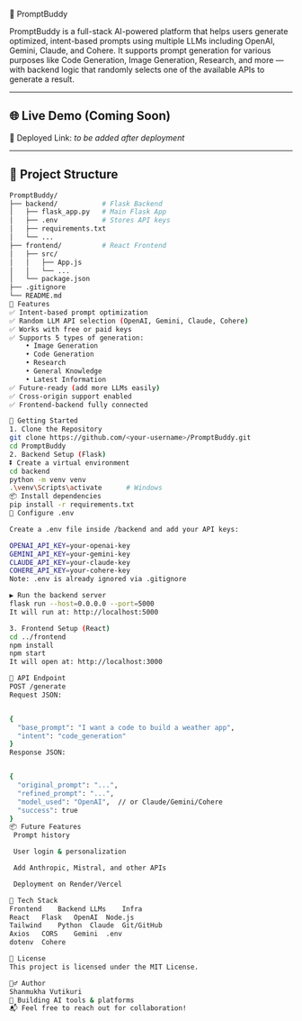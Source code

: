 🤖 PromptBuddy

PromptBuddy is a full-stack AI-powered platform that helps users generate optimized, intent-based prompts using multiple LLMs including OpenAI, Gemini, Claude, and Cohere. It supports prompt generation for various purposes like Code Generation, Image Generation, Research, and more — with backend logic that randomly selects one of the available APIs to generate a result.

---

## 🌐 Live Demo (Coming Soon)

🚀 Deployed Link: _to be added after deployment_

---

## 📂 Project Structure

```bash
PromptBuddy/
├── backend/           # Flask Backend
│   ├── flask_app.py   # Main Flask App
│   ├── .env           # Stores API keys
│   ├── requirements.txt
│   └── ...
├── frontend/          # React Frontend
│   ├── src/
│   │   ├── App.js
│   │   └── ...
│   └── package.json
├── .gitignore
└── README.md
🔧 Features
✅ Intent-based prompt optimization
✅ Random LLM API selection (OpenAI, Gemini, Claude, Cohere)
✅ Works with free or paid keys
✅ Supports 5 types of generation:
    • Image Generation
    • Code Generation
    • Research
    • General Knowledge
    • Latest Information
✅ Future-ready (add more LLMs easily)
✅ Cross-origin support enabled
✅ Frontend-backend fully connected

🚀 Getting Started
1. Clone the Repository
git clone https://github.com/<your-username>/PromptBuddy.git
cd PromptBuddy
2. Backend Setup (Flask)
⏬ Create a virtual environment
cd backend
python -m venv venv
.\venv\Scripts\activate      # Windows
📦 Install dependencies
pip install -r requirements.txt
🔐 Configure .env

Create a .env file inside /backend and add your API keys:

OPENAI_API_KEY=your-openai-key
GEMINI_API_KEY=your-gemini-key
CLAUDE_API_KEY=your-claude-key
COHERE_API_KEY=your-cohere-key
Note: .env is already ignored via .gitignore

▶️ Run the backend server
flask run --host=0.0.0.0 --port=5000
It will run at: http://localhost:5000

3. Frontend Setup (React)
cd ../frontend
npm install
npm start
It will open at: http://localhost:3000

🔄 API Endpoint
POST /generate
Request JSON:


{
  "base_prompt": "I want a code to build a weather app",
  "intent": "code_generation"
}
Response JSON:


{
  "original_prompt": "...",
  "refined_prompt": "...",
  "model_used": "OpenAI",  // or Claude/Gemini/Cohere
  "success": true
}
📦 Future Features
 Prompt history

 User login & personalization

 Add Anthropic, Mistral, and other APIs

 Deployment on Render/Vercel

🧠 Tech Stack
Frontend	Backend	LLMs	Infra
React	Flask	OpenAI	Node.js
Tailwind	Python	Claude	Git/GitHub
Axios	CORS	Gemini	.env
dotenv	Cohere	

📃 License
This project is licensed under the MIT License.

🙋‍♂️ Author
Shanmukha Vutikuri
💼 Building AI tools & platforms
📬 Feel free to reach out for collaboration!